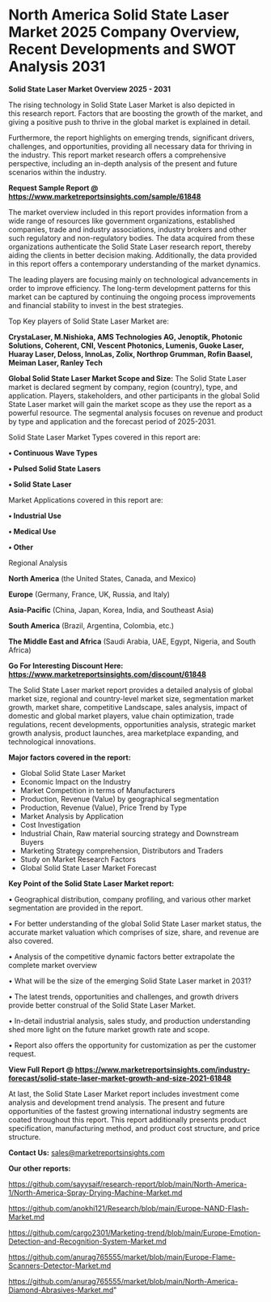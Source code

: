 # North America Solid State Laser Market 2025 Company Overview, Recent Developments and SWOT Analysis 2031

<Strong> Solid State Laser Market Overview 2025 - 2031</strong>

The rising technology in Solid State Laser Market is also depicted in this research report. Factors that are boosting the growth of the market, and giving a positive push to thrive in the global market is explained in detail.

Furthermore, the report highlights on emerging trends, significant drivers, challenges, and opportunities, providing all necessary data for thriving in the industry. This report market research offers a comprehensive perspective, including an in-depth analysis of the present and future scenarios within the industry.

<strong>Request Sample Report @ <a href=https://www.marketreportsinsights.com/sample/61848>https://www.marketreportsinsights.com/sample/61848</a></strong>

The market overview included in this report provides information from a wide range of resources like government organizations, established companies, trade and industry associations, industry brokers and other such regulatory and non-regulatory bodies. The data acquired from these organizations authenticate the Solid State Laser research report, thereby aiding the clients in better decision making. Additionally, the data provided in this report offers a contemporary understanding of the market dynamics.

The leading players are focusing mainly on technological advancements in order to improve efficiency. The long-term development patterns for this market can be captured by continuing the ongoing process improvements and financial stability to invest in the best strategies.

Top Key players of Solid State Laser Market are:

<strong>CrystaLaser, M.Nishioka, AMS Technologies AG, Jenoptik, Photonic Solutions, Coherent, CNI, Vescent Photonics, Lumenis, Guoke Laser, Huaray Laser, Deloss, InnoLas, Zolix, Northrop Grumman, Rofin Baasel, Meiman Laser, Ranley Tech</strong>

<strong><b>Global Solid State Laser Market Scope and Size:</b></strong>
The Solid State Laser market is declared segment by company, region (country), type, and application. Players, stakeholders, and other participants in the global Solid State Laser market will gain the market scope as they use the report as a powerful resource. The segmental analysis focuses on revenue and product by type and application and the forecast period of 2025-2031.

Solid State Laser Market Types covered in this report are:

<strong>• Continuous Wave Types

• Pulsed Solid State Lasers

• Solid State Laser</strong>

Market Applications covered in this report are:

<strong>• Industrial Use

• Medical Use

• Other</strong> 

Regional Analysis

<strong>North America</strong> (the United States, Canada, and Mexico)

<strong>Europe</strong> (Germany, France, UK, Russia, and Italy)

<strong>Asia-Pacific</strong> (China, Japan, Korea, India, and Southeast Asia)

<strong>South America</strong> (Brazil, Argentina, Colombia, etc.)

<strong>The Middle East and Africa</strong> (Saudi Arabia, UAE, Egypt, Nigeria, and South Africa)

<strong>Go For Interesting Discount Here: <a href=https://www.marketreportsinsights.com/discount/61848>https://www.marketreportsinsights.com/discount/61848</a></strong>

The Solid State Laser market report provides a detailed analysis of global market size, regional and country-level market size, segmentation market growth, market share, competitive Landscape, sales analysis, impact of domestic and global market players, value chain optimization, trade regulations, recent developments, opportunities analysis, strategic market growth analysis, product launches, area marketplace expanding, and technological innovations.

<strong><b>Major factors covered in the report:</b></strong>
<ul>
  <li>Global Solid State Laser Market </li>
  <li>Economic Impact on the Industry</li>
  <li>Market Competition in terms of Manufacturers</li>
  <li>Production, Revenue (Value) by geographical segmentation</li>
  <li>Production, Revenue (Value), Price Trend by Type</li>
  <li>Market Analysis by Application</li>
  <li>Cost Investigation</li>
  <li>Industrial Chain, Raw material sourcing strategy and Downstream Buyers</li>
  <li>Marketing Strategy comprehension, Distributors and Traders</li>
  <li>Study on Market Research Factors</li>
  <li>Global Solid State Laser Market Forecast</li>
</ul>

<strong><b>Key Point of the Solid State Laser Market report:</b></strong>

• Geographical distribution, company profiling, and various other market segmentation are provided in the report.

• For better understanding of the global Solid State Laser market status, the accurate market valuation which comprises of size, share, and revenue are also covered.

• Analysis of the competitive dynamic factors better extrapolate the complete market overview

• What will be the size of the emerging Solid State Laser market in 2031?

• The latest trends, opportunities and challenges, and growth drivers provide better construal of the Solid State Laser Market.

• In-detail industrial analysis, sales study, and production understanding shed more light on the future market growth rate and scope.

• Report also offers the opportunity for customization as per the customer request.

<strong><b>View Full Report @ <a href=https://www.marketreportsinsights.com/industry-forecast/solid-state-laser-market-growth-and-size-2021-61848>https://www.marketreportsinsights.com/industry-forecast/solid-state-laser-market-growth-and-size-2021-61848</a></b></strong>


At last, the Solid State Laser Market report includes investment come analysis and development trend analysis. The present and future opportunities of the fastest growing international industry segments are coated throughout this report. This report additionally presents product specification, manufacturing method, and product cost structure, and price structure.

<strong>Contact Us:</strong>
sales@marketreportsinsights.com

<strong>Our other reports:</strong>

<a href=https://github.com/sayysaif/research-report/blob/main/North-America-1/North-America-Spray-Drying-Machine-Market.md>https://github.com/sayysaif/research-report/blob/main/North-America-1/North-America-Spray-Drying-Machine-Market.md</a>

<a href=https://github.com/anokhi121/Research/blob/main/Europe-NAND-Flash-Market.md>https://github.com/anokhi121/Research/blob/main/Europe-NAND-Flash-Market.md</a>

<a href=https://github.com/cargo2301/Marketing-trend/blob/main/Europe-Emotion-Detection-and-Recognition-System-Market.md>https://github.com/cargo2301/Marketing-trend/blob/main/Europe-Emotion-Detection-and-Recognition-System-Market.md</a>

<a href=https://github.com/anurag765555/market/blob/main/Europe-Flame-Scanners-Detector-Market.md>https://github.com/anurag765555/market/blob/main/Europe-Flame-Scanners-Detector-Market.md</a>

<a href=https://github.com/anurag765555/market/blob/main/North-America-Diamond-Abrasives-Market.md>https://github.com/anurag765555/market/blob/main/North-America-Diamond-Abrasives-Market.md</a>"
